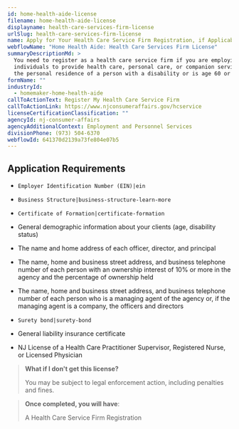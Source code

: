 ```yaml
---
id: home-health-aide-license
filename: home-health-aide-license
displayname: health-care-services-firm-license
urlSlug: health-care-services-firm-license
name: Apply for Your Health Care Service Firm Registration, if Applicable
webflowName: "Home Health Aide: Health Care Services Firm License"
summaryDescriptionMd: >
  You need to register as a health care service firm if you are employing
  individuals to provide health care, personal care, or companion services in
  the personal residence of a person with a disability or is age 60 or older.
formName: ""
industryId:
  - homemaker-home-health-aide
callToActionText: Register My Health Care Service Firm
callToActionLink: https://www.njconsumeraffairs.gov/hcservice
licenseCertificationClassification: ""
agencyId: nj-consumer-affairs
agencyAdditionalContext: Employment and Personnel Services
divisionPhone: (973) 504-6370
webflowId: 641370d2139a73fe804e07b5
---
```

## Application Requirements

*  `Employer Identification Number (EIN)|ein` 

* `Business Structure|business-structure-learn-more`
* `Certificate of Formation|certificate-formation`
* General demographic information about your clients (age, disability status)
* The name and home address of each officer, director, and principal
* The name, home and business street address, and business telephone number of each person with an ownership interest of 10% or more in the agency and the percentage of ownership held 
* The name, home and business street address, and business telephone number of each person who is a managing agent of the agency or, if the managing agent is a company, the officers and directors
* `Surety bond|surety-bond`
* General liability insurance certificate
* NJ License of a Health Care Practitioner Supervisor, Registered Nurse, or Licensed Physician

> **What if I don't get this license?**
>
> You may be subject to legal enforcement action, including penalties and fines.

> **Once completed, you will have**:
>
> A Health Care Service Firm Registration
